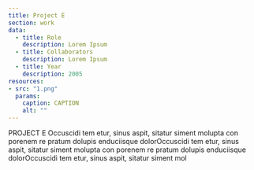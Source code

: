 ```yaml
---
title: Project E
section: work  
data:
  - title: Role
    description: Lorem Ipsum
  - title: Collaborators
    description: Lorem Ipsum
  - title: Year
    description: 2005
resources:
- src: "1.png"
  params:
    caption: CAPTION
    alt: ""
---
```


PROJECT E Occuscidi tem etur, sinus aspit, sitatur siment molupta con porenem re pratum dolupis enduciisque dolorOccuscidi tem etur, sinus aspit, sitatur siment molupta con porenem re pratum dolupis enduciisque dolorOccuscidi tem etur, sinus aspit, sitatur siment mol
